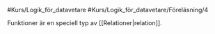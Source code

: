 #Kurs/Logik_för_datavetare #Kurs/Logik_för_datavetare/Föreläsning/4 

Funktioner är en speciell typ av [[Relationer|relation]].